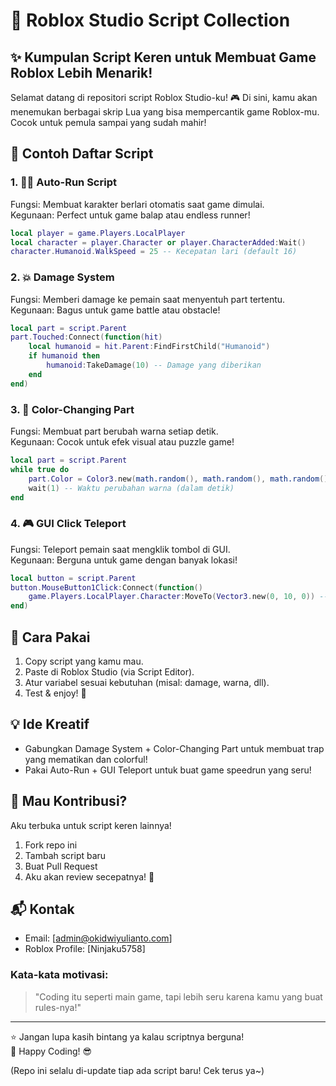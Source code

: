 # 🌟 Roblox Studio Script Collection
## ✨ Kumpulan Script Keren untuk Membuat Game Roblox Lebih Menarik!

Selamat datang di repositori script Roblox Studio-ku! 🎮 Di sini, kamu akan menemukan berbagai skrip Lua yang bisa mempercantik game Roblox-mu. Cocok untuk pemula sampai yang sudah mahir!

## 📂 Contoh Daftar Script
### 1. 🏃‍♂️ Auto-Run Script
Fungsi: Membuat karakter berlari otomatis saat game dimulai.<br>
Kegunaan: Perfect untuk game balap atau endless runner!
```lua
local player = game.Players.LocalPlayer
local character = player.Character or player.CharacterAdded:Wait()
character.Humanoid.WalkSpeed = 25 -- Kecepatan lari (default 16)
```

### 2. 💥 Damage System
Fungsi: Memberi damage ke pemain saat menyentuh part tertentu.<br>
Kegunaan: Bagus untuk game battle atau obstacle!
```lua
local part = script.Parent
part.Touched:Connect(function(hit)
    local humanoid = hit.Parent:FindFirstChild("Humanoid")
    if humanoid then
        humanoid:TakeDamage(10) -- Damage yang diberikan
    end
end)
```

### 3. 🌈 Color-Changing Part
Fungsi: Membuat part berubah warna setiap detik.<br>
Kegunaan: Cocok untuk efek visual atau puzzle game!
```lua
local part = script.Parent
while true do
    part.Color = Color3.new(math.random(), math.random(), math.random())
    wait(1) -- Waktu perubahan warna (dalam detik)
end
```

### 4. 🎮 GUI Click Teleport
Fungsi: Teleport pemain saat mengklik tombol di GUI.<br>
Kegunaan: Berguna untuk game dengan banyak lokasi!
```lua
local button = script.Parent
button.MouseButton1Click:Connect(function()
    game.Players.LocalPlayer.Character:MoveTo(Vector3.new(0, 10, 0)) -- Posisi teleport
end)
```

## 🚀 Cara Pakai
1. Copy script yang kamu mau.
2. Paste di Roblox Studio (via Script Editor).
3. Atur variabel sesuai kebutuhan (misal: damage, warna, dll).
4. Test & enjoy! 🎉

## 💡 Ide Kreatif
* Gabungkan Damage System + Color-Changing Part untuk membuat trap yang mematikan dan colorful!
* Pakai Auto-Run + GUI Teleport untuk buat game speedrun yang seru!

## 🤝 Mau Kontribusi?
Aku terbuka untuk script keren lainnya!
1. Fork repo ini
2. Tambah script baru
3. Buat Pull Request
4. Aku akan review secepatnya! 💖

## 📬 Kontak
* Email: [admin@okidwiyulianto.com]
* Roblox Profile: [Ninjaku5758]

### Kata-kata motivasi: 
> "Coding itu seperti main game, tapi lebih seru karena kamu yang buat rules-nya!"

---

⭐ Jangan lupa kasih bintang ya kalau scriptnya berguna!<br>
🎀 Happy Coding! 😎

(Repo ini selalu di-update tiap ada script baru! Cek terus ya~)